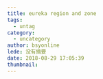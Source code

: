 ```yaml
---
title: eureka region and zone
tags:
  - untag
category:
  - uncategory
author: bsyonline
lede: 没有摘要
date: 2018-08-29 17:05:39
thumbnail:
---
```

